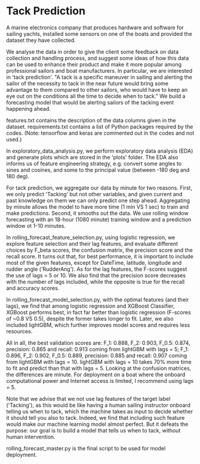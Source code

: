 # Tack Prediction

A marine electronics company that produces hardware and software for sailing yachts, installed some sensors on one of the boats and provided the dataset they have collected. 

We analyse the data in order to give the client some feedback on data collection and handling process, and suggest some ideas of how this data can be used to enhance their product and make it more popular among professional sailors and boat manufacturers. In particular, we are interested in 'tack prediction'. "A tack is a specific maneuver in sailing and alerting the sailor of the necessity to tack in the near future would bring some advantage to them compared to other sailors, who would have to keep an eye out on the conditions all the time to decide when to tack." We build a forecasting model that would be alerting sailors of the tacking event happening ahead.

features.txt contains the description of the data columns given in the dataset. requirements.txt contains a list of Python packages required by the codes. (Note: tensorflow and keras are commented out in the codes and not used.)

In exploratory_data_analysis.py, we perform exploratory data analysis (EDA) and generate plots which are stored in the 'plots' folder. The EDA also informs us of feature engineering strategy, e.g. convert some angles to sines and cosines, and some to the principal value (between -180 deg and 180 deg). 


For tack prediction, we aggregate our data by minute for two reasons. First, we only predict 'Tacking' but not other variables, and given current and past knowledge on them we can only predict one step ahead. Aggregating by minute allows the model to have more time (1 min VS 1 sec) to train and make predictions. Second, it smooths out the data. We use rolling window forecasting with an 18-hour (1080 minute) training window and a prediction window ot 1-10 minutes. 


In rolling_forecast_feature_selection.py, using logistic regression, we explore feature selection and their lag features, and evaluate different choices by F_beta scores, the confusion matrix, the precision score and the recall score. It turns out that, for best performance, it is important to include most of the given features, except for DateTime, latitude, longitude and rudder angle ('RudderAng'). As for the lag features, the F-scores suggest the use of lags = 5 or 10. We also find that the precision score decreases with the number of lags included, while the opposite is true for the recall and accuracy scores. 


In rolling_forecast_model_selection.py, with the optimal features (and their lags), we find that among logistic regression and XGBoost Classifier, XGBoost performs best, in fact far better than logistic regression (F-scores of ~0.8 VS 0.5), despite the former takes longer to fit. Later, we also included lightGBM, which further improves model scores and requires less resources.


All in all, the best validation scores are: F_1: 0.888, F_2: 0.903, F_0.5: 0.874, precision: 0.865 and recall: 0.913 coming from lightGBM with lags = 5; F_1: 0.896, F_2: 0.902, F_0.5: 0.889, precision: 0.885 and recall: 0.907 coming from lightGBM with lags = 10. lightGBM with lags = 10 takes 70% more time to fit and predict than that with lags = 5. Looking at the confusion matrices, the differences are minute. For deployment on a boat where the onboard computational power and Internet access is limited, I recommend using lags = 5.

Note that we advise that we not use lag features of the target label ('Tacking'), as this would be like having a human sailing instructor onboard telling us when to tack, which the machine takes as input to decide whether it should tell you also to tack. Indeed, we find that including such feature would make our machine learning model almost perfect. But it defeats the purpose: our goal is to build a model that tells us when to tack, without human intervention.

rolling_forecast_master.py is the final script to be used for model deployment.
